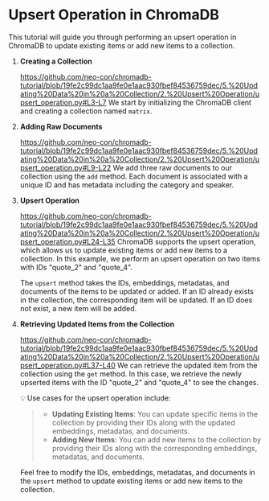 # Upsert Operation in ChromaDB

This tutorial will guide you through performing an upsert operation in ChromaDB to update existing items or add new items to a collection.

1. **Creating a Collection**

    https://github.com/neo-con/chromadb-tutorial/blob/19fe2c99dc1aa9fe0e1aac930fbef84536759dec/5.%20Updating%20Data%20in%20a%20Collection/2.%20Upsert%20Operation/upsert_operation.py#L3-L7
    We start by initializing the ChromaDB client and creating a collection named `matrix`.

2. **Adding Raw Documents**

    https://github.com/neo-con/chromadb-tutorial/blob/19fe2c99dc1aa9fe0e1aac930fbef84536759dec/5.%20Updating%20Data%20in%20a%20Collection/2.%20Upsert%20Operation/upsert_operation.py#L9-L22
    We add three raw documents to our collection using the `add` method. Each document is associated with a unique ID and has metadata including the category and speaker.

3. **Upsert Operation**

    https://github.com/neo-con/chromadb-tutorial/blob/19fe2c99dc1aa9fe0e1aac930fbef84536759dec/5.%20Updating%20Data%20in%20a%20Collection/2.%20Upsert%20Operation/upsert_operation.py#L24-L35
    ChromaDB supports the upsert operation, which allows us to update existing items or add new items to a collection. In this example, we perform an upsert operation on two items with IDs "quote_2" and "quote_4".

    The `upsert` method takes the IDs, embeddings, metadatas, and documents of the items to be updated or added. If an ID already exists in the collection, the corresponding item will be updated. If an ID does not exist, a new item will be added.

4. **Retrieving Updated Items from the Collection**

    https://github.com/neo-con/chromadb-tutorial/blob/19fe2c99dc1aa9fe0e1aac930fbef84536759dec/5.%20Updating%20Data%20in%20a%20Collection/2.%20Upsert%20Operation/upsert_operation.py#L37-L40
    We can retrieve the updated item from the collection using the `get` method. In this case, we retrieve the newly upserted items with the ID "quote_2" and "quote_4" to see the changes.

    💡 Use cases for the upsert operation include:

    >- **Updating Existing Items**: You can update specific items in the collection by providing their IDs along with the updated embeddings, metadatas, and documents.
    >- **Adding New Items**: You can add new items to the collection by providing their IDs along with the corresponding embeddings, metadatas, and documents.

    Feel free to modify the IDs, embeddings, metadatas, and documents in the `upsert` method to update existing items or add new items to the collection.